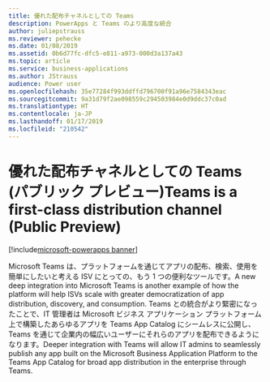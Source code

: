 ```yaml
---
title: 優れた配布チャネルとしての Teams
description: PowerApps と Teams のより高度な統合
author: juliepstrauss
ms.reviewer: pehecke
ms.date: 01/08/2019
ms.assetid: 0b6d77fc-dfc5-e811-a973-000d3a137a43
ms.topic: article
ms.service: business-applications
ms.author: JStrauss
audience: Power user
ms.openlocfilehash: 35e77284f993ddffd796700f91a96e7584343eac
ms.sourcegitcommit: 9a31d79f2ae098559c294503984e0d9ddc37c0ad
ms.translationtype: HT
ms.contentlocale: ja-JP
ms.lasthandoff: 01/17/2019
ms.locfileid: "210542"
---
```

# <a name="teams-is-a-first-class-distribution-channel-public-preview"></a><span data-ttu-id="c2a8f-103">優れた配布チャネルとしての Teams (パブリック プレビュー)</span><span class="sxs-lookup"><span data-stu-id="c2a8f-103">Teams is a first-class distribution channel (Public Preview)</span></span>


[!include[microsoft-powerapps banner](../includes/microsoft-powerapps.md)]

<span data-ttu-id="c2a8f-104">Microsoft Teams は、プラットフォームを通じてアプリの配布、検索、使用を簡単にしたいと考える ISV にとっての、もう 1 つの便利なツールです。</span><span class="sxs-lookup"><span data-stu-id="c2a8f-104">A new deep integration into Microsoft Teams is another example of how the platform will help ISVs scale with greater democratization of app distribution, discovery, and consumption.</span></span> <span data-ttu-id="c2a8f-105">Teams との統合がより緊密になったことで、IT 管理者は Microsoft ビジネス アプリケーション プラットフォーム上で構築したあらゆるアプリを Teams App Catalog にシームレスに公開し、Teams を通じて企業内の幅広いユーザーにそれらのアプリを配布できるようになります。</span><span class="sxs-lookup"><span data-stu-id="c2a8f-105">Deeper integration with Teams will allow IT admins to seamlessly publish any app built on the Microsoft Business Application Platform to the Teams App Catalog for broad app distribution in the enterprise through Teams.</span></span>
